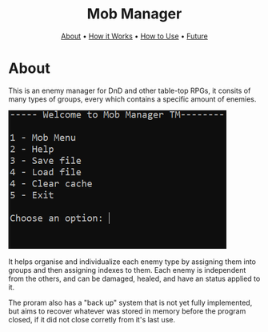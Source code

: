 <h1 align="center">Mob Manager</h1>

<p align="center">
  <a href = "#About">About</a> •
  <a href = "#How-it-Works">How it Works</a> •
  <a href = "#How-to-Use">How to Use</a> •
  <a href = "#Future">Future</a>
</p>

# About
This is an enemy manager for DnD and other table-top RPGs, it consits of many types of groups, every which contains a specific amount of enemies.
<p>
  <img src="https://github.com/GabrielCalhabeu/MobManager/blob/main/github/mainMenu2.png" alt="mainMenu">
</p>

It helps organise and individualize each enemy type by assigning them into groups and then assigning indexes to them. Each enemy is
independent from the others, and can be damaged, healed, and have an status applied to it.

The proram also has a "back up" system that is not yet fully implemented, but aims to recover whatever was stored in memory before the program closed, if it did not close corretly from it's last use.
